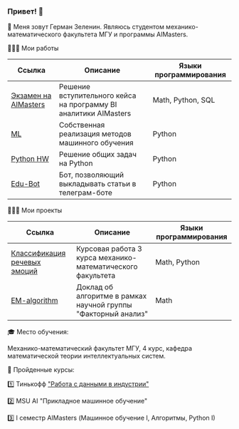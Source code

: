 ### Привет! 👋

🙈 Меня зовут Герман Зеленин. Являюсь студентом механико-математического факультета МГУ и программы AIMasters.

🧑🏻‍💻 Мои работы

| Ссылка  | Описание | Языки программирования |
| ------------- | ------------- | ------------- |
| [Экзамен на AIMasters](https://github.com/zgermion/exam_ai)  | Решение вступительного кейса на программу BI аналитики AIMasters  | Math, Python, SQL  |
| [ML](https://github.com/zgermion/ML)  | Собственная реализация методов машинного обучения  | Python |
| [Python HW](https://github.com/zgermion/python_hw) | Решение общих задач на Python  | Python |
| [Edu-Bot](https://github.com/zgermion/edu-bot) | Бот, позволяющий выкладывать статьи в телеграм-боте| Python |

🧑🏻‍💻 Мои проекты

| Ссылка  | Описание | Языки программирования |
| ------------- | ------------- | ------------- |
| [Классификация речевых эмоций](https://github.com/zgermion/course_work_3) | Курсовая работа 3 курса механико-математического факультета | Math, Python |
| [EM-algorithm](https://github.com/zgermion/em-algo/blob/main/presentation.pdf)  | Доклад об алгоритме в рамках научной группы "Факторный анализ" | Math |

🎓 Место обучения:

Механико-математический факультет МГУ, 4 курс, кафедра математической теории интеллектуальных систем. 

📕 Пройденные курсы:

1️⃣ Тинькофф ["Работа с данными в индустрии"](https://drive.google.com/file/d/1lwho-3gy62L2d5LRC5geQxiSGUkfVBx0/view?usp=share_link)

2️⃣ MSU AI "Прикладное машинное обучение"

3️⃣ I семестр AIMasters (Машинное обучение I, Алгоритмы, Python I)

